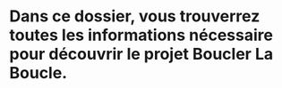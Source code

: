 # Dans ce dossier, vous trouverrez toutes les informations nécessaire pour découvrir le projet Boucler La Boucle.
